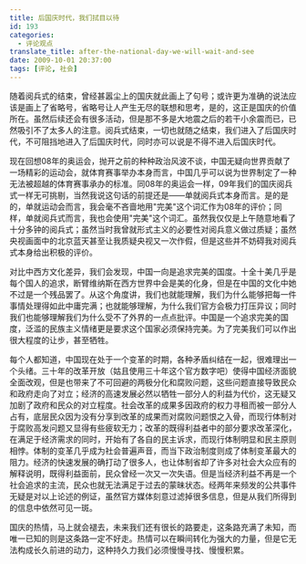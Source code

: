 ```yaml
---
title: 后国庆时代，我们拭目以待
id: 193
categories:
  - 评论观点
translate_title: after-the-national-day-we-will-wait-and-see
date: 2009-10-01 20:37:00
tags: [评论, 社会]
---
```


随着阅兵式的结束，曾经甚嚣尘上的国庆就此画上了句号；或许更为准确的说法应该是画上了省略号，省略号让人产生无尽的联想和思考，是的，这正是国庆的价值所在。虽然后续还会有很多活动，但是那不多是大地震之后的若干小余震而已，已然吸引不了太多人的注意。阅兵式结束，一切也就随之结束，我们进入了后国庆时代，不可阻挡地进入了后国庆时代，同时亦可以说是不得不进入后国庆时代。

现在回想08年的奥运会，抛开之前的种种政治风波不谈，中国无疑向世界贡献了一场精彩的运动会，就体育赛事举办本身而言，中国几乎可以说为世界制定了一种无法被超越的体育赛事承办的标准。同08年的奥运会一样，09年我们的国庆阅兵式一样无可挑剔，当然我说这句话的前提还是——单就阅兵式本身而言。是的是的，单就运动会而言，我会毫不吝啬地用"完美"这个词汇作为08年的评价；同样，单就阅兵式而言，我也会使用"完美"这个词汇。虽然我仅仅是上午随意地看了十分多钟的阅兵式；虽然当时我曾就形式主义的必要性对阅兵意义做过质疑；虽然央视画面中的北京蓝天甚至让我质疑央视又一次作假，但是这些并不妨碍我对阅兵式本身给出积极的评价。

对比中西方文化差异，我们会发现，中国一向是追求完美的国度。十全十美几乎是每个国人的追求，断臂维纳斯在西方世界中会是美的化身，但是在中国的文化中她不过是一个残品罢了。从这个角度讲，我们也就能理解，我们为什么能够把每一件事情处理得如此中庸完满；也就能够理解，为什么我们官方会极力打压异议；同时我们也能够理解我们为什么受不了外界的一点点批评。中国是一个追求完美的国度，泛滥的民族主义情绪更是要求这个国家必须保持完美。为了完美我们可以作出很大程度的让步，甚至牺牲。

每个人都知道，中国现在处于一个变革的时期，各种矛盾纠结在一起，很难理出一个头绪。三十年的改革开放（姑且使用三十年这个官方数字吧）使得中国经济面貌全面改观，但是也带来了不可回避的两极分化和腐败问题，这些问题直接导致民众和政府走向了对立；经济的高速发展必然以牺牲一部分人的利益为代价，这无疑又加剧了政府和民众的对立程度。社会改革的成果多因政府的权力寻租而被一部分人占有，底层民众因为没有分享到改革的成果而对腐败问题恨之入骨，而现行体制对于腐败高发问题又显得有些疲软无力；改革的既得利益者中的部分要求改革深化，在满足于经济需求的同时，开始有了各自的民主诉求，而现行体制明显和民主原则相悖。体制的变革几乎成为社会普遍声音，而当下政治制度则成了体制变革最大的阻力。经济的快速发展的确打动了很多人，也让体制省却了许多对社会大众应有的解释说明，既得利益面前，民众曾经一次又一次失语。但是当经济利益不再是一个社会追求的主流，民众也就无法满足于过去的蒙昧状态。经两年来频发的公共事件无疑是对以上论述的例证，虽然官方媒体刻意过滤掉很多信息，但是从我们所得到的信息中依然可见一斑。

国庆的热情，马上就会褪去，未来我们还有很长的路要走，这条路充满了未知，而唯一已知的则是这条路一定不好走。热情可以在瞬间转化为强大的力量，但是它无法构成长久前进的动力，这种持久力我们必须慢慢寻找、慢慢积累。